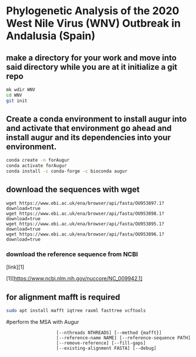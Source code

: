 # Phylogenetic Analysis of the 2020 West Nile Virus (WNV) Outbreak in Andalusia (Spain)

## make a directory for your work and move into said directory while you are at it initialize a git repo

```bash
mk wdir WNV
cd WNV
git init
```
## Create a conda environment to install augur into and activate that environment go ahead and install augur and its dependencies into your environment. 
```bash
conda create -n forAugur
conda activate forAugur
conda install -c conda-forge -c bioconda augur
```

## download the sequences with wget
```
wget https://www.ebi.ac.uk/ena/browser/api/fasta/OU953897.1?download=true
wget https://www.ebi.ac.uk/ena/browser/api/fasta/OU953898.1?download=true
wget https://www.ebi.ac.uk/ena/browser/api/fasta/OU953895.1?download=true
wget https://www.ebi.ac.uk/ena/browser/api/fasta/OU953896.1?download=true
```
### download the reference sequence from NCBI
[link][1]

[1][https://www.ncbi.nlm.nih.gov/nuccore/NC_009942.1]

## for alignment mafft is required 
```bash
sudo apt install mafft iqtree raxml fasttree vcftools
```

#perform the MSA with Augur
```augur align [-h] --sequences FASTA [FASTA ...] [--output OUTPUT]
                   [--nthreads NTHREADS] [--method {mafft}]
                   [--reference-name NAME] [--reference-sequence PATH]
                   [--remove-reference] [--fill-gaps]
                   [--existing-alignment FASTA] [--debug]
```



